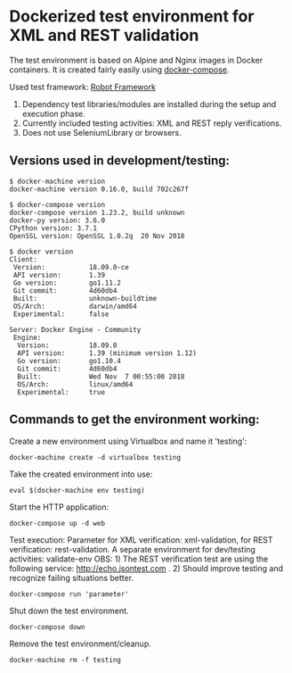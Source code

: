 # Dockerized test environment for XML and REST validation

The test environment is based on Alpine and Nginx images in Docker containers.
It is created fairly easily using [docker-compose](https://docs.docker.com/compose/).

Used test framework: [Robot Framework](https://github.com/robotframework/robotframework)
1) Dependency test libraries/modules are installed during the setup and execution phase.
2) Currently included testing activities: XML and REST reply verifications.
3) Does not use SeleniumLibrary or browsers.

## Versions used in development/testing:
```
$ docker-machine version
docker-machine version 0.16.0, build 702c267f

$ docker-compose version
docker-compose version 1.23.2, build unknown
docker-py version: 3.6.0
CPython version: 3.7.1
OpenSSL version: OpenSSL 1.0.2q  20 Nov 2018

$ docker version
Client:
 Version:           18.09.0-ce
 API version:       1.39
 Go version:        go1.11.2
 Git commit:        4d60db4
 Built:             unknown-buildtime
 OS/Arch:           darwin/amd64
 Experimental:      false

Server: Docker Engine - Community
 Engine:
  Version:          18.09.0
  API version:      1.39 (minimum version 1.12)
  Go version:       go1.10.4
  Git commit:       4d60db4
  Built:            Wed Nov  7 00:55:00 2018
  OS/Arch:          linux/amd64
  Experimental:     true
```

## Commands to get the environment working:

Create a new environment using Virtualbox and name it 'testing':
```
docker-machine create -d virtualbox testing
```

Take the created environment into use:
```
eval $(docker-machine env testing)
```

Start the HTTP application:
```
docker-compose up -d web
```

Test execution: Parameter for XML verification: xml-validation, for REST verification: rest-validation. A separate environment for dev/testing activities: validate-env
OBS: 1) The REST verification test are using the following service: http://echo.jsontest.com . 2) Should improve testing and recognize failing situations better.
```
docker-compose run 'parameter'
```

Shut down the test environment.
```
docker-compose down
```

Remove the test environment/cleanup.
```
docker-machine rm -f testing
```